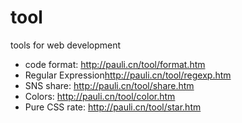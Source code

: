 # tool

tools for web development

- code format: <http://pauli.cn/tool/format.htm>
- Regular Expression<http://pauli.cn/tool/regexp.htm>
- SNS share: <http://pauli.cn/tool/share.htm>
- Colors: <http://pauli.cn/tool/color.htm>
- Pure CSS rate: <http://pauli.cn/tool/star.htm>
